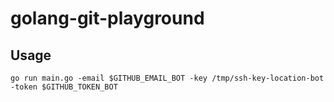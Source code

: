 # golang-git-playground

## Usage

```shell
go run main.go -email $GITHUB_EMAIL_BOT -key /tmp/ssh-key-location-bot -token $GITHUB_TOKEN_BOT
```
